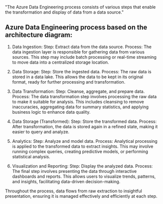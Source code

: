 "The Azure Data Engineering process consists of various steps that enable the transformation and display of data from a data source."

## Azure Data Engineering process based on the architecture diagram:

1) Data Ingestion:
Step: Extract data from the data source.
Process: The data ingestion layer is responsible for gathering data from various sources. This step may include batch processing or real-time streaming to move data into a centralized storage location.

2) Data Storage:
Step: Store the ingested data.
Process: The raw data is stored in a data lake. This allows the data to be kept in its original format, ready for further processing and transformation.

3) Data Transformation:
Step: Cleanse, aggregate, and prepare data.
Process: The data transformation step involves processing the raw data to make it suitable for analysis. This includes cleansing to remove inaccuracies, aggregating data for summary statistics, and applying business logic to enhance data quality.

4) Data Storage (Transformed):
Step: Store the transformed data.
Process: After transformation, the data is stored again in a refined state, making it easier to query and analyze.

5) Analytics:
Step: Analyze and model data.
Process: Analytical processing is applied to the transformed data to extract insights. This may involve running complex queries, creating predictive models, or performing statistical analysis.

6) Visualization and Reporting:
Step: Display the analyzed data.
Process: The final step involves presenting the data through interactive dashboards and reports. This allows users to visualize trends, patterns, and insights, facilitating data-driven decision-making.

Throughout the process, data flows from raw extraction to insightful presentation, ensuring it is managed effectively and efficiently at each step.